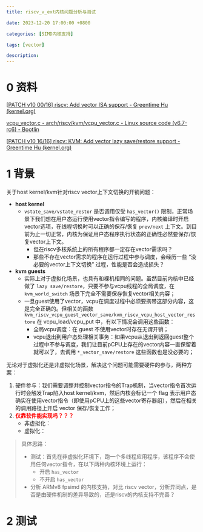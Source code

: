 ```yaml
---
title: riscv_v_ext内核问题分析与测试

date: 2023-12-20 17:00:00 +0800

categories: [SIMD内核支持]

tags: [vector]

description: 
---
```


# 0 资料

[[PATCH v10 00/16\] riscv: Add vector ISA support - Greentime Hu (kernel.org)](https://lore.kernel.org/all/cover.1652257230.git.greentime.hu@sifive.com/)

[vcpu_vector.c - arch/riscv/kvm/vcpu_vector.c - Linux source code (v6.7-rc6) - Bootlin](https://elixir.bootlin.com/linux/v6.7-rc6/source/arch/riscv/kvm/vcpu_vector.c#L60)

[[PATCH v10 16/16\] riscv: KVM: Add vector lazy save/restore support - Greentime Hu (kernel.org)](https://lore.kernel.org/all/8174f9e04cbb55b8bdeceeb0ca6ff2bdd748290c.1652257230.git.greentime.hu@sifive.com/)

# 1 背景

关于host kernel/kvm针对riscv vector上下文切换的开销问题：

* **host kernel**
  * `vstate_save/vstate_restor` 是否调用仅受 `has_vector()` 限制，正常场景下我们想在用户态运行使用vector指令编写的程序，内核编译时开启vector选项，在线程切换时可以正确的保存/恢复 `prev/next` 上下文。到目前为止一切正常，内核为保证用户态程序执行状态的正确性必然要保存/恢复vector上下文。
    * 但在riscv多核系统上的所有程序都一定存在vector需求吗？
    * 那些不存在vector需求的程序在运行过程中参与调度，会经历一些 “没必要的vector上下文切换” 过程，性能是否会造成损失？
* **kvm guests**
  * 实际上对于虚拟化场景，也具有和裸机相同的问题。虽然目前内核中已经做了 `lazy save/restore`，只要不参与vcpu线程的全局调度，在 `kvm_world_switch` 场景下完全不需要保存恢复vector相关内容；
  * 一旦guest使用了vector，vcpu在调度过程中必须要携带这部分内容，这是完全正确的。但相关的函数 `kvm_riscv_vcpu_guest_vector_save/kvm_riscv_vcpu_host_vector_restore` 在 vcpu_load/vcpu_put 中，有以下情况会调用这些函数：
    * 全局vcpu调度：在 guest 不使用vector时存在无谓开销；
    * vcpu退出到用户态处理相关事务：如果vcpu从退出到返回guest整个过程中不参与调度，我们让目前pCPU上存在的vector内容一直保留着就可以了，去调用 `*_vector_save/restore` 这些函数也是没必要的；

无论对于虚拟化还是非虚拟化场景，解决这个问题可能需要硬件的参与，两种方案：

1. 硬件参与：我们需要调整并控制vector指令的Trap机制，当vector指令首次运行时会触发Trap陷入host kernel/kvm，然后内核会标记一个 flag 表示用户态确实在使用vector指令（即使用pCPU上的这些vector寄存器组），然后在相关的调用路径上开启 vector 保存/恢复工作；
2. **<font color='red'>仅靠软件能实现吗？？？</font>**
   * 非虚拟化：
   * 虚拟化：

> 具体思路：
>
> * 测试：首先在非虚拟化环境下，跑一个多线程应用程序，该程序不会使用任何vector指令，在以下两种内核环境上运行：
>   * 开启 `has_vector` 
>   * 不开启 `has_vector`
> * 分析 ARMv8 fpsimd 的内核支持，对比 riscv vector，分析异同点，是否是由硬件机制的差异导致的，还是riscv的内核支持不完善？

 

# 2 测试








